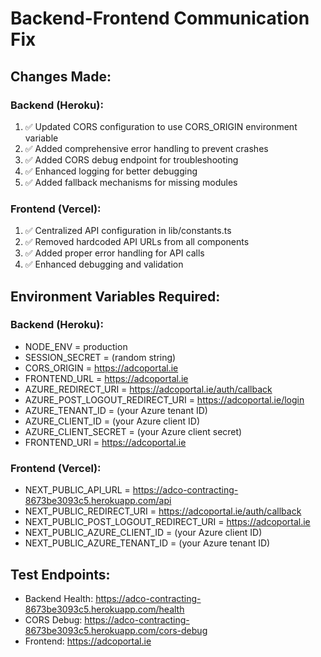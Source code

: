 # Backend-Frontend Communication Fix

## Changes Made:

### Backend (Heroku):
1. ✅ Updated CORS configuration to use CORS_ORIGIN environment variable
2. ✅ Added comprehensive error handling to prevent crashes
3. ✅ Added CORS debug endpoint for troubleshooting
4. ✅ Enhanced logging for better debugging
5. ✅ Added fallback mechanisms for missing modules

### Frontend (Vercel):
1. ✅ Centralized API configuration in lib/constants.ts
2. ✅ Removed hardcoded API URLs from all components
3. ✅ Added proper error handling for API calls
4. ✅ Enhanced debugging and validation

## Environment Variables Required:

### Backend (Heroku):
- NODE_ENV = production
- SESSION_SECRET = (random string)
- CORS_ORIGIN = https://adcoportal.ie
- FRONTEND_URL = https://adcoportal.ie
- AZURE_REDIRECT_URI = https://adcoportal.ie/auth/callback
- AZURE_POST_LOGOUT_REDIRECT_URI = https://adcoportal.ie/login
- AZURE_TENANT_ID = (your Azure tenant ID)
- AZURE_CLIENT_ID = (your Azure client ID)
- AZURE_CLIENT_SECRET = (your Azure client secret)
- FRONTEND_URI = https://adcoportal.ie

### Frontend (Vercel):
- NEXT_PUBLIC_API_URL = https://adco-contracting-8673be3093c5.herokuapp.com/api
- NEXT_PUBLIC_REDIRECT_URI = https://adcoportal.ie/auth/callback
- NEXT_PUBLIC_POST_LOGOUT_REDIRECT_URI = https://adcoportal.ie
- NEXT_PUBLIC_AZURE_CLIENT_ID = (your Azure client ID)
- NEXT_PUBLIC_AZURE_TENANT_ID = (your Azure tenant ID)

## Test Endpoints:
- Backend Health: https://adco-contracting-8673be3093c5.herokuapp.com/health
- CORS Debug: https://adco-contracting-8673be3093c5.herokuapp.com/cors-debug
- Frontend: https://adcoportal.ie 